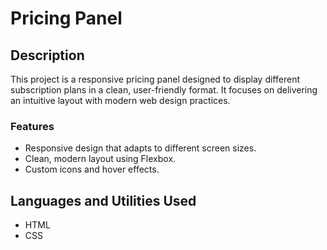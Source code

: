 # Pricing Panel

## Description
This project is a responsive pricing panel designed to display different subscription plans in a clean, user-friendly format. It focuses on delivering an intuitive layout with modern web design practices.

### Features

- Responsive design that adapts to different screen sizes.
- Clean, modern layout using Flexbox.
- Custom icons and hover effects.

## Languages and Utilities Used

- HTML
- CSS
